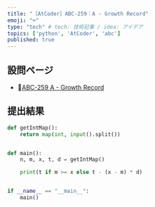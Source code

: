 ```yaml
---
title: "［AtCoder］ABC-259｜A - Growth Record"
emoji: "⌨️"
type: "tech" # tech: 技術記事 / idea: アイデア
topics: ['python', 'AtCoder', 'abc']
published: true
---
```


## 設問ページ

- 🔗[ABC-259 A - Growth Record](https://atcoder.jp/contests/abc259/tasks/abc259_a)

## 提出結果

```python
def getIntMap():
    return map(int, input().split())


def main():
    n, m, x, t, d = getIntMap()

    print(t if m >= x else t - (x - m) * d)


if __name__ == "__main__":
    main()

```
